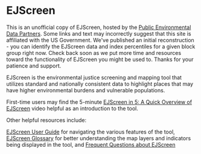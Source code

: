 # EJScreen

This is an unofficial copy of EJScreen, hosted by the [Public Environmental Data Partners](https://screening-tools.com/). Some links and text may incorrectly suggest that this site is affiliated with the US Government. We've published an initial reconstruction - you can identify the EJScreen data and index percentiles for a given block group right now. Check back soon as we put more time and resources toward the functionality of EJScreen you might be used to. Thanks for your patience and support.

EJScreen is the environmental justice screening and mapping tool that utilizes standard and nationally consistent data to highlight places that may have higher environmental burdens and vulnerable populations.

First-time users may find the 5-minute [EJScreen in 5: A Quick Overview of EJScreen](https://web.archive.org/web/20241008150339/https://www.youtube.com/watch?v=HZp3AWDJt5A) video helpful as an introduction to the tool.

Other helpful resources include:

[EJScreen User Guide](https://web.archive.org/web/20250121194015/https://ejscreen.epa.gov/mapper/help/ejscreen_help.pdf) for navigating the various features of the tool,
[EJScreen Glossary](https://web.archive.org/web/20250123161322/https://www.epa.gov/ejscreen/ejscreen-map-descriptions) for better understanding the map layers and indicators being displayed in the tool, and
[Frequent Questions about EJScreen](https://web.archive.org/web/20250123162243/https://www.epa.gov/ejscreen/frequent-questions-about-ejscreen)
